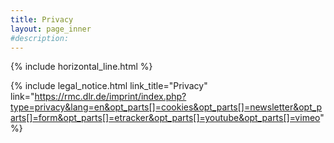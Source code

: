 ```yaml
---
title: Privacy
layout: page_inner
#description: 
---
```


{% include horizontal_line.html %}

{% include legal_notice.html link_title="Privacy" link="https://rmc.dlr.de/imprint/index.php?type=privacy&lang=en&opt_parts[]=cookies&opt_parts[]=newsletter&opt_parts[]=form&opt_parts[]=etracker&opt_parts[]=youtube&opt_parts[]=vimeo" %}
